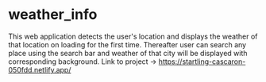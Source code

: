 # weather_info
This web application detects the user's location and displays the weather of that location on loading for the first time. Thereafter user can search any place using the search bar and weather of that city will be displayed with corresponding background. Link to project -> https://startling-cascaron-050fdd.netlify.app/
